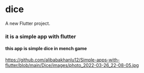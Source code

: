 # dice

A new Flutter project.

### it is a simple app with flutter

####  this app is simple dice in mench game
https://github.com/alibabakhanlu12/Simple-apps-with-flutter/blob/main/Dice/images/photo_2022-03-26_22-08-05.jpg
